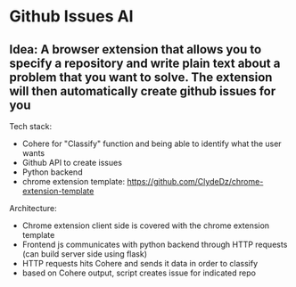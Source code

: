 # Github Issues AI

## Idea: A browser extension that allows you to specify a repository and write plain text about a problem that you want to solve. The extension will then automatically create github issues for you

Tech stack: 
- Cohere for "Classify" function and being able to identify what the user wants
- Github API to create issues
- Python backend
- chrome extension template: https://github.com/ClydeDz/chrome-extension-template

Architecture:
- Chrome extension client side is covered with the chrome extension template
- Frontend js communicates with python backend through HTTP requests (can build server side using flask)
- HTTP requests hits Cohere and sends it data in order to classify
- based on Cohere output, script creates issue for indicated repo
